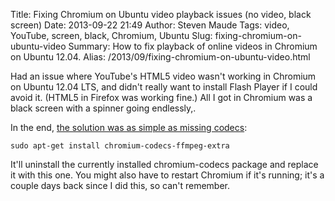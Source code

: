 Title: Fixing Chromium on Ubuntu video playback issues (no video, black screen)
Date: 2013-09-22 21:49
Author: Steven Maude
Tags: video, YouTube, screen, black, Chromium, Ubuntu
Slug: fixing-chromium-on-ubuntu-video
Summary: How to fix playback of online videos in Chromium on Ubuntu 12.04.
Alias: /2013/09/fixing-chromium-on-ubuntu-video.html

Had an issue where YouTube's HTML5 video wasn't working in Chromium on
Ubuntu 12.04 LTS, and didn't really want to install Flash Player if I
could avoid it. (HTML5 in Firefox was working fine.) All I got in
Chromium was a black screen with a spinner going endlessly,.

In the end, [the solution was as simple as missing
codecs](http://askubuntu.com/questions/331769/youtube-is-not-working):

```shell
sudo apt-get install chromium-codecs-ffmpeg-extra
```

It'll uninstall the currently installed chromium-codecs package and
replace it with this one. You might also have to restart Chromium if
it's running; it's a couple days back since I did this, so can't
remember.
